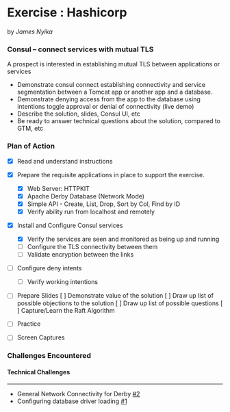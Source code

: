 # Exercise : Hashicorp

by *James Nyika*


### Consul – connect services with mutual TLS

A prospect is interested in establishing mutual TLS between applications or services

* Demonstrate consul connect establishing connectivity and service segmentation between a Tomcat app or another app and a database.
* Demonstrate denying access from the app to the database using intentions toggle approval or denial of connectivity (live demo)
* Describe the solution, slides, Consul UI, etc
* Be ready to answer technical questions about the solution, compared to GTM, etc

### Plan of Action

 - [X] Read and understand instructions
 - [X] Prepare the requisite applications in place to support the exercise.
   - [X] Web Server: HTTPKIT
   - [X] Apache Derby Database (Network Mode)
   - [X] Simple API - Create, List, Drop, Sort by Col, Find by ID
   - [X] Verify ability run from localhost and remotely

- [X] Install and Configure Consul services
  - [X] Verify the services are seen and monitored as being up and running
  - [ ] Configure the TLS connectivity between them
  - [ ] Validate encryption between the links

- [ ] Configure deny intents
  - [ ] Verify working intentions

- [ ] Prepare Slides
    [ ] Demonstrate value of the solution
    [ ] Draw up list of possible objections to the solution
    [ ] Draw up list of possible questions
    [ ] Capture/Learn the Raft Algorithm

 - [ ] Practice
 - [ ] Screen Captures


### Challenges Encountered

 #### Technical Challenges
 ---

 * General Network Connectivity for Derby [#2](https://github.com/jamesnyika/hashi/issues/2)
 * Configuring database driver loading [#1](https://github.com/jamesnyika/hashi/issues/1)
